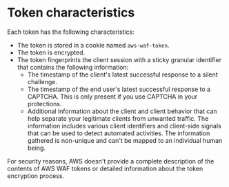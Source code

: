 # Token characteristics<a name="waf-tokens-details"></a>

Each token has the following characteristics: 
+ The token is stored in a cookie named `aws-waf-token`\.
+ The token is encrypted\.
+ The token fingerprints the client session with a sticky granular identifier that contains the following information: 
  + The timestamp of the client's latest successful response to a silent challenge\. 
  + The timestamp of the end user's latest successful response to a CAPTCHA\. This is only present if you use CAPTCHA in your protections\. 
  + Additional information about the client and client behavior that can help separate your legitimate clients from unwanted traffic\. The information includes various client identifiers and client\-side signals that can be used to detect automated activities\. The information gathered is non\-unique and can't be mapped to an individual human being\. 

For security reasons, AWS doesn't provide a complete description of the contents of AWS WAF tokens or detailed information about the token encryption process\. 